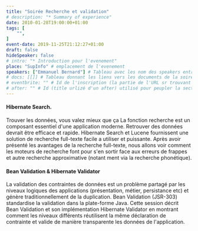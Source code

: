```yaml
---
title: "Soirée Recherche et validation"
# description: "* Summary of experience"
date: 2010-01-28T19:00:00+01:00
tags: [
    "",
]
event-date: 2019-11-25T21:12:27+01:00
draft: false
hideSpeaker: false
# intro: "* Introduction pour l'evenement"
place: "SupInfo" # emplacement de l'evenement
speakers: ["Emmanuel Bernard"] # Tableau avec les nom des speakers entre " et séparé par des , et doit être identique au titre du speaker enregistré !
# docs: [[]] # Tableau donnant les liens vers les documents de la soirée hors affiche - exemple : [["L'inauguration","http://toursjug.cloud.xwiki.com/xwiki/bin/download/Meetings/20080409/InaugurationToursJUG.pdf"], ["Unitils et Selenium","Unitils-Selenium.pdf"]]
# eventbrite: "" # Id de l'inscription (la partie de l'URL sr trouvant après https://www.eventbrite.fr/e/ )
# after: "" # Id (title urlizé d'un after) utilisé pour peupler la section after d'un evvent (exemple : apside-after-01)
---
```


#### Hibernate Search.

Trouver les données, vous valez mieux que ça La fonction recherche est un composant essentiel d'une application moderne. Retrouver des données devrait être efficace et rapide. Hibernate Search et Lucene fournissent une solution de recherche full-texte facile a utiliser et puissante. Après avoir présenté les avantages de la recherche full-texte, nous allons voir comment les moteurs de recherche font pour s'en sortir face aux erreurs de frappes et autre recherche approximative (notant ment via la recherche phonétique).


#### Bean Validation & Hibernate Validator

La validation des contraintes de données est un problème partagé par les niveaux logiques des applications (présentation, métier, persistance etc) et génère traditionnellement de la duplication. Bean Validation (JSR-303) standardise la validation dans la plate-forme Java. Cette session décrit Bean Validation et son implémentation Hibernate Validator en montrant comment les niveaux différents réutilisent la même déclaration de contrainte et valide de manière transparente les données de l'application.